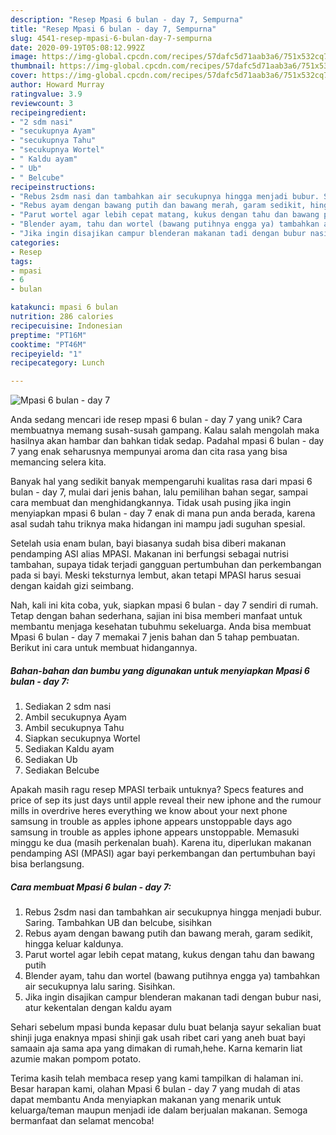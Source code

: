 ```yaml
---
description: "Resep Mpasi 6 bulan - day 7, Sempurna"
title: "Resep Mpasi 6 bulan - day 7, Sempurna"
slug: 4541-resep-mpasi-6-bulan-day-7-sempurna
date: 2020-09-19T05:08:12.992Z
image: https://img-global.cpcdn.com/recipes/57dafc5d71aab3a6/751x532cq70/mpasi-6-bulan-day-7-foto-resep-utama.jpg
thumbnail: https://img-global.cpcdn.com/recipes/57dafc5d71aab3a6/751x532cq70/mpasi-6-bulan-day-7-foto-resep-utama.jpg
cover: https://img-global.cpcdn.com/recipes/57dafc5d71aab3a6/751x532cq70/mpasi-6-bulan-day-7-foto-resep-utama.jpg
author: Howard Murray
ratingvalue: 3.9
reviewcount: 3
recipeingredient:
- "2 sdm nasi"
- "secukupnya Ayam"
- "secukupnya Tahu"
- "secukupnya Wortel"
- " Kaldu ayam"
- " Ub"
- " Belcube"
recipeinstructions:
- "Rebus 2sdm nasi dan tambahkan air secukupnya hingga menjadi bubur. Saring. Tambahkan UB dan belcube, sisihkan"
- "Rebus ayam dengan bawang putih dan bawang merah, garam sedikit, hingga keluar kaldunya."
- "Parut wortel agar lebih cepat matang, kukus dengan tahu dan bawang putih"
- "Blender ayam, tahu dan wortel (bawang putihnya engga ya) tambahkan air secukupnya lalu saring. Sisihkan."
- "Jika ingin disajikan campur blenderan makanan tadi dengan bubur nasi, atur kekentalan dengan kaldu ayam"
categories:
- Resep
tags:
- mpasi
- 6
- bulan

katakunci: mpasi 6 bulan 
nutrition: 286 calories
recipecuisine: Indonesian
preptime: "PT16M"
cooktime: "PT46M"
recipeyield: "1"
recipecategory: Lunch

---
```



![Mpasi 6 bulan - day 7](https://img-global.cpcdn.com/recipes/57dafc5d71aab3a6/751x532cq70/mpasi-6-bulan-day-7-foto-resep-utama.jpg)

Anda sedang mencari ide resep mpasi 6 bulan - day 7 yang unik? Cara membuatnya memang susah-susah gampang. Kalau salah mengolah maka hasilnya akan hambar dan bahkan tidak sedap. Padahal mpasi 6 bulan - day 7 yang enak seharusnya mempunyai aroma dan cita rasa yang bisa memancing selera kita.

Banyak hal yang sedikit banyak mempengaruhi kualitas rasa dari mpasi 6 bulan - day 7, mulai dari jenis bahan, lalu pemilihan bahan segar, sampai cara membuat dan menghidangkannya. Tidak usah pusing jika ingin menyiapkan mpasi 6 bulan - day 7 enak di mana pun anda berada, karena asal sudah tahu triknya maka hidangan ini mampu jadi suguhan spesial.

Setelah usia enam bulan, bayi biasanya sudah bisa diberi makanan pendamping ASI alias MPASI. Makanan ini berfungsi sebagai nutrisi tambahan, supaya tidak terjadi gangguan pertumbuhan dan perkembangan pada si bayi. Meski teksturnya lembut, akan tetapi MPASI harus sesuai dengan kaidah gizi seimbang.


Nah, kali ini kita coba, yuk, siapkan mpasi 6 bulan - day 7 sendiri di rumah. Tetap dengan bahan sederhana, sajian ini bisa memberi manfaat untuk membantu menjaga kesehatan tubuhmu sekeluarga. Anda bisa membuat Mpasi 6 bulan - day 7 memakai 7 jenis bahan dan 5 tahap pembuatan. Berikut ini cara untuk membuat hidangannya.

<!--inarticleads1-->

##### Bahan-bahan dan bumbu yang digunakan untuk menyiapkan Mpasi 6 bulan - day 7:

1. Sediakan 2 sdm nasi
1. Ambil secukupnya Ayam
1. Ambil secukupnya Tahu
1. Siapkan secukupnya Wortel
1. Sediakan  Kaldu ayam
1. Sediakan  Ub
1. Sediakan  Belcube


Apakah masih ragu resep MPASI terbaik untuknya? Specs features and price of sep its just days until apple reveal their new iphone and the rumour mills in overdrive heres everything we know about your next phone samsung in trouble as apples iphone appears unstoppable days ago samsung in trouble as apples iphone appears unstoppable. Memasuki minggu ke dua (masih perkenalan buah). Karena itu, diperlukan makanan pendamping ASI (MPASI) agar bayi perkembangan dan pertumbuhan bayi bisa berlangsung. 

<!--inarticleads2-->

##### Cara membuat Mpasi 6 bulan - day 7:

1. Rebus 2sdm nasi dan tambahkan air secukupnya hingga menjadi bubur. Saring. Tambahkan UB dan belcube, sisihkan
1. Rebus ayam dengan bawang putih dan bawang merah, garam sedikit, hingga keluar kaldunya.
1. Parut wortel agar lebih cepat matang, kukus dengan tahu dan bawang putih
1. Blender ayam, tahu dan wortel (bawang putihnya engga ya) tambahkan air secukupnya lalu saring. Sisihkan.
1. Jika ingin disajikan campur blenderan makanan tadi dengan bubur nasi, atur kekentalan dengan kaldu ayam


Sehari sebelum mpasi bunda kepasar dulu buat belanja sayur sekalian buat shinji juga enaknya mpasi shinji gak usah ribet cari yang aneh buat bayi samaain aja sama apa yang dimakan di rumah,hehe. Karna kemarin liat azumie makan pompom potato. 

Terima kasih telah membaca resep yang kami tampilkan di halaman ini. Besar harapan kami, olahan Mpasi 6 bulan - day 7 yang mudah di atas dapat membantu Anda menyiapkan makanan yang menarik untuk keluarga/teman maupun menjadi ide dalam berjualan makanan. Semoga bermanfaat dan selamat mencoba!
